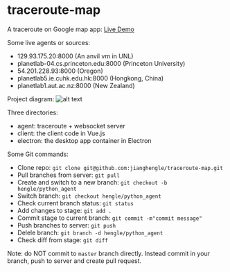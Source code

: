 # traceroute-map
A traceroute on Google map app: [Live Demo](http://traceroute-map.s3-website.us-east-2.amazonaws.com/)

Some live agents or sources:
* 129.93.175.20:8000 (An anvil vm in UNL)
* planetlab-04.cs.princeton.edu:8000 (Princeton University)
* 54.201.228.93:8000 (Oregon)
* planetlab5.ie.cuhk.edu.hk:8000 (Hongkong, China)
* planetlab1.aut.ac.nz:8000 (New Zealand)

Project diagram:
![alt text](https://github.com/jianghengle/traceroute-map/raw/master/traceroute-map.png)

Three directories:
* agent: traceroute + websocket server
* client: the client code in Vue.js
* electron: the desktop app container in Electron

Some Git commands:
* Clone repo: `git clone git@github.com:jianghengle/traceroute-map.git`
* Pull branches from server: `git pull`
* Create and switch to a new branch: `git checkout -b hengle/python_agent` 
* Switch branch: `git checkout hengle/python_agent`
* Check current branch status: `git status`
* Add changes to stage: `git add .`
* Commit stage to current branch: `git commit -m"commit message"`
* Push branches to server: `git push`
* Delele branch: `git branch -d hengle/python_agent`
* Check diff from stage: `git diff`

Note: do NOT commit to `master` branch directly. Instead commit in your branch, push to server and create pull request.
